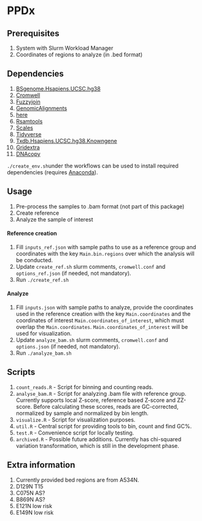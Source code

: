 # PPDx

## Prerequisites
1. System with Slurm Workload Manager
2. Coordinates of regions to analyze (in .bed format)

## Dependencies
1. [BSgenome.Hsapiens.UCSC.hg38](https://anaconda.org/bioconda/bioconductor-bsgenome.hsapiens.ucsc.hg38)
2. [Cromwell](https://anaconda.org/bioconda/cromwell)
3. [Fuzzyjoin](https://anaconda.org/conda-forge/r-fuzzyjoin)
4. [GenomicAlignments](https://anaconda.org/bioconda/bioconductor-genomicalignments)
5. [here](https://anaconda.org/conda-forge/r-here)
6. [Rsamtools](https://anaconda.org/bioconda/bioconductor-rsamtools)
8. [Scales](https://anaconda.org/r/r-scales)
9. [Tidyverse](https://anaconda.org/r/r-tidyverse)
10. [Txdb.Hsapiens.UCSC.hg38.Knowngene](https://anaconda.org/bioconda/bioconductor-txdb.hsapiens.ucsc.hg38.knowngene)
11. [Gridextra](https://anaconda.org/r/r-gridextra)
12. [DNAcopy](https://anaconda.org/bioconda/bioconductor-dnacopy)

```./create_env.sh```under the workflows can be used to install required dependencies (requires [Anaconda](https://anaconda.org/)).

## Usage
1. Pre-process the samples to .bam format (not part of this package)
2. Create reference
3. Analyze the sample of interest

#### Reference creation
1. Fill ```inputs_ref.json``` with sample paths to use as a reference group and coordinates with the key ```Main.bin.regions``` over which the analysis will be conducted.
2. Update ```create_ref.sh``` slurm comments, ```cromwell.conf``` and ```options_ref.json``` (if needed, not mandatory).
3. Run ```./create_ref.sh```

#### Analyze
1. Fill ```inputs.json``` with sample paths to analyze, provide the coordinates used in the reference creation with the key ```Main.coordinates``` and the coordinates of interest ```Main.coordinates_of_interest```, which must overlap the ```Main.coordinates```. ```Main.coordinates_of_interest``` will be used for visualization.
2. Update ```analyze_bam.sh``` slurm comments, ```cromwell.conf``` and ```options.json``` (if needed, not mandatory).
3. Run ```./analyze_bam.sh```

## Scripts
1. ```count_reads.R``` - Script for binning and counting reads.
2. ```analyse_bam.R``` - Script for analyzing .bam file with reference group. Currently supports local Z-score, reference based Z-score and ZZ-score. Before calculating these scores, reads are GC-corrected, normalized by sample and normalized by bin length.
3. ```visualize.R``` - Script for visualization purposes.
4. ```util.R``` - Central script for providing tools to bin, count and find GC%.
5. ```test.R``` - Convenience script for locally testing.
6. ```archived.R``` - Possible future additions. Currently has chi-squared variation transformation, which is still in the development phase.

## Extra information
1. Currently provided bed regions are from A534N.
2. D129N	T15
3. C075N	AS?
4. B869N	AS?
5. E121N	low risk
6. E149N	low risk

